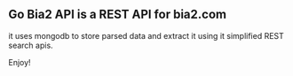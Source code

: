 ## Go Bia2 API is a REST API for bia2.com

it uses mongodb to store parsed data and extract it using it simplified REST search apis.

Enjoy!

